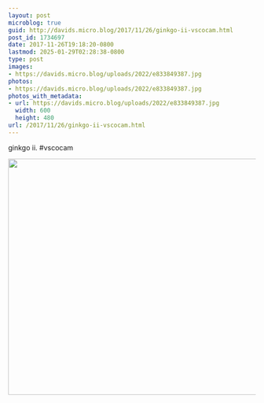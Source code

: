 ```yaml
---
layout: post
microblog: true
guid: http://davids.micro.blog/2017/11/26/ginkgo-ii-vscocam.html
post_id: 1734697
date: 2017-11-26T19:18:20-0800
lastmod: 2025-01-29T02:28:38-0800
type: post
images:
- https://davids.micro.blog/uploads/2022/e833849387.jpg
photos:
- https://davids.micro.blog/uploads/2022/e833849387.jpg
photos_with_metadata:
- url: https://davids.micro.blog/uploads/2022/e833849387.jpg
  width: 600
  height: 480
url: /2017/11/26/ginkgo-ii-vscocam.html
---
```

ginkgo ii. #vscocam

<img src="/uploads/2022/e833849387.jpg" width="600" height="480" alt="">
